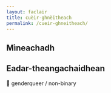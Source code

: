 ```yaml
---
layout: faclair
title: cuèir-ghnèitheach
permalink: /cueir-ghneitheach/
---
```


## Mìneachadh

## Eadar-theangachaidhean

&#x1f3f4;&#xe0067;&#xe0062;&#xe0065;&#xe006e;&#xe0067;&#xe007f; genderqueer / non-binary
